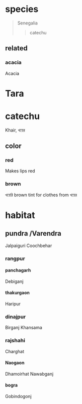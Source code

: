 
# species

>Senegalia
>>catechu
## related
### acacia
Acacia
# Tara

# catechu
Khair, খয়ের
## color
### red
Makes lips red
### brown
খয়েরি
brown tint for clothes from খয়ের

# habitat

## pundra /Varendra
Jalpaiguri
Coochbehar
### rangpur
#### panchagarh
Debiganj
#### thakurgaon
Haripur
### dinajpur
Birganj
Khansama
### rajshahi
Charghat
#### Naogaon
Dhamoirhat
Nawabganj
#### bogra
Gobindogonj
